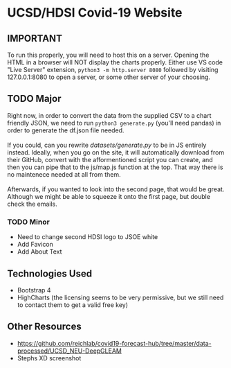 # UCSD/HDSI Covid-19 Website

## IMPORTANT
To run this properly, you will need to host this on a server. Opening the HTML in a browser will NOT display the charts properly. Either use VS code "Live Server" extension, `python3 -m http.server 8080` followed by visiting 127.0.0.1:8080 to open a server, or some other server of your choosing.

## TODO Major
Right now, in order to convert the data from the supplied CSV to a chart friendly JSON, we need to run `python3 generate.py` (you'll need pandas) in order to generate the df.json file needed. 
<br>
<br>
If you could, can you rewrite *datasets/generate.py* to be in JS entirely instead. Ideally, when you go on the site, it will automatically download from their GitHub, convert with the
afformentioned script you can create, and then you can pipe that to the js/map.js function at the top. That way there is no maintenece needed at all from them.
<br>
<br>
Afterwards, if you wanted to look into the second page, that would be great. Although we might be able to squeeze it onto the first page, but double check the emails.

### TODO Minor
* Need to change second HDSI logo to JSOE white
* Add Favicon
* Add About Text

## Technologies Used
* Bootstrap 4
* HighCharts (the licensing seems to be very permissive, but we still need to contact them to get a valid free key)

## Other Resources
* https://github.com/reichlab/covid19-forecast-hub/tree/master/data-processed/UCSD_NEU-DeepGLEAM
* Stephs XD screenshot